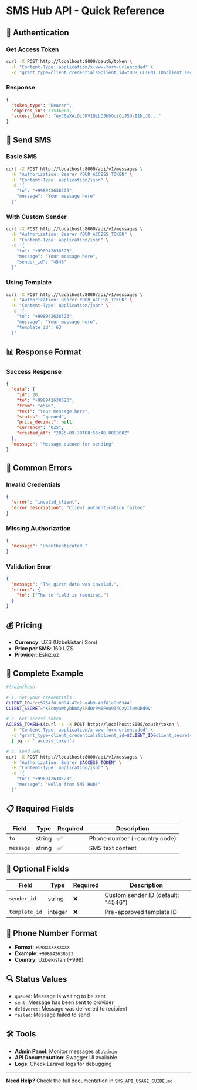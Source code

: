 # SMS Hub API - Quick Reference

## 🔑 Authentication

### Get Access Token
```bash
curl -X POST http://localhost:8000/oauth/token \
  -H "Content-Type: application/x-www-form-urlencoded" \
  -d "grant_type=client_credentials&client_id=YOUR_CLIENT_ID&client_secret=YOUR_CLIENT_SECRET"
```

### Response
```json
{
  "token_type": "Bearer",
  "expires_in": 31536000,
  "access_token": "eyJ0eXAiOiJKV1QiLCJhbGciOiJSUzI1NiJ9..."
}
```

## 📱 Send SMS

### Basic SMS
```bash
curl -X POST http://localhost:8000/api/v1/messages \
  -H "Authorization: Bearer YOUR_ACCESS_TOKEN" \
  -H "Content-Type: application/json" \
  -d '{
    "to": "+998942638523",
    "message": "Your message here"
  }'
```

### With Custom Sender
```bash
curl -X POST http://localhost:8000/api/v1/messages \
  -H "Authorization: Bearer YOUR_ACCESS_TOKEN" \
  -H "Content-Type: application/json" \
  -d '{
    "to": "+998942638523",
    "message": "Your message here",
    "sender_id": "4546"
  }'
```

### Using Template
```bash
curl -X POST http://localhost:8000/api/v1/messages \
  -H "Authorization: Bearer YOUR_ACCESS_TOKEN" \
  -H "Content-Type: application/json" \
  -d '{
    "to": "+998942638523",
    "message": "Your message here",
    "template_id": 63
  }'
```

## 📊 Response Format

### Success Response
```json
{
  "data": {
    "id": 20,
    "to": "+998942638523",
    "from": "4546",
    "text": "Your message here",
    "status": "queued",
    "price_decimal": null,
    "currency": "UZS",
    "created_at": "2025-09-30T08:56:46.000000Z"
  },
  "message": "Message queued for sending"
}
```

## 🚨 Common Errors

### Invalid Credentials
```json
{
  "error": "invalid_client",
  "error_description": "Client authentication failed"
}
```

### Missing Authorization
```json
{
  "message": "Unauthenticated."
}
```

### Validation Error
```json
{
  "message": "The given data was invalid.",
  "errors": {
    "to": ["The to field is required."]
  }
}
```

## 💰 Pricing

- **Currency**: UZS (Uzbekistani Som)
- **Price per SMS**: 160 UZS
- **Provider**: Eskiz.uz

## 🔧 Complete Example

```bash
#!/bin/bash

# 1. Set your credentials
CLIENT_ID="cc5754f0-b094-47c2-a4b9-4df81a9d6344"
CLIENT_SECRET="KZc0yaWbybbWAy3FdOrPM6PeU93dQzyIlNmORd9V"

# 2. Get access token
ACCESS_TOKEN=$(curl -s -X POST http://localhost:8000/oauth/token \
  -H "Content-Type: application/x-www-form-urlencoded" \
  -d "grant_type=client_credentials&client_id=$CLIENT_ID&client_secret=$CLIENT_SECRET" \
  | jq -r '.access_token')

# 3. Send SMS
curl -X POST http://localhost:8000/api/v1/messages \
  -H "Authorization: Bearer $ACCESS_TOKEN" \
  -H "Content-Type: application/json" \
  -d '{
    "to": "+998942638523",
    "message": "Hello from SMS Hub!"
  }'
```

## 📋 Required Fields

| Field | Type | Required | Description |
|-------|------|----------|-------------|
| `to` | string | ✅ | Phone number (+country code) |
| `message` | string | ✅ | SMS text content |

## 🔧 Optional Fields

| Field | Type | Required | Description |
|-------|------|----------|-------------|
| `sender_id` | string | ❌ | Custom sender ID (default: "4546") |
| `template_id` | integer | ❌ | Pre-approved template ID |

## 📱 Phone Number Format

- **Format**: `+998XXXXXXXXX`
- **Example**: `+998942638523`
- **Country**: Uzbekistan (+998)

## 🔍 Status Values

- `queued`: Message is waiting to be sent
- `sent`: Message has been sent to provider
- `delivered`: Message was delivered to recipient
- `failed`: Message failed to send

## 🛠️ Tools

- **Admin Panel**: Monitor messages at `/admin`
- **API Documentation**: Swagger UI available
- **Logs**: Check Laravel logs for debugging

---

**Need Help?** Check the full documentation in `SMS_API_USAGE_GUIDE.md`

